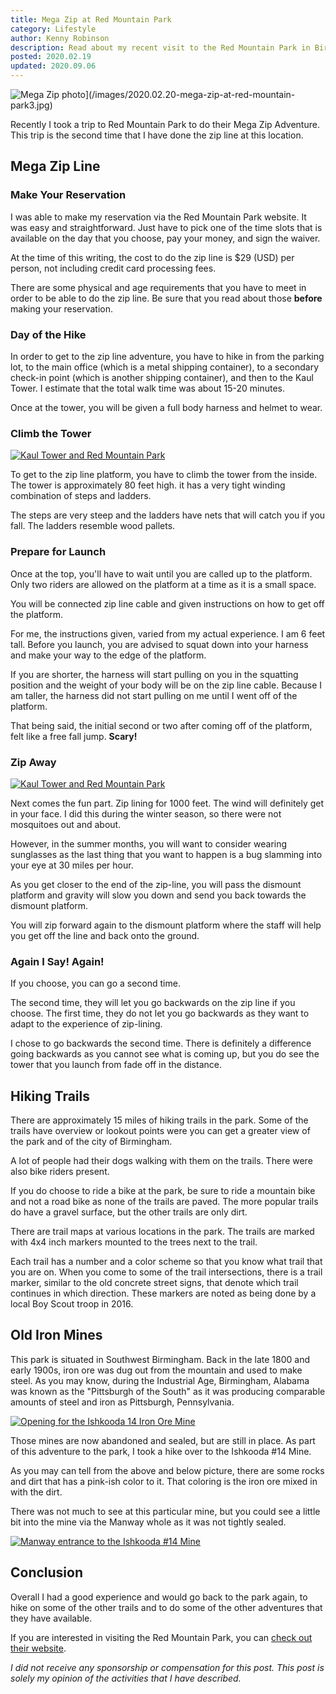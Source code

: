 ```yaml
---
title: Mega Zip at Red Mountain Park
category: Lifestyle
author: Kenny Robinson
description: Read about my recent visit to the Red Mountain Park in Birmingham, Alabama
posted: 2020.02.19
updated: 2020.09.06
---
```


![Mega Zip photo](/images/2020.02.20-mega-zip-at-red-mountain-park3.jpg)](/images/2020.02.20-mega-zip-at-red-mountain-park3.jpg)

Recently I took a trip to Red Mountain Park to do their Mega Zip Adventure. This trip
is the second time that I have done the zip line at this location.

## Mega Zip Line

### Make Your Reservation

I was able to make my reservation via the Red Mountain Park website. It was
easy and straightforward. Just have to pick one of the time slots that is available
on the day that you choose, pay your money, and sign the waiver.

At the time of this writing, the cost to do the zip line is $29 (USD) per
person, not including credit card processing fees.

There are some physical and age requirements that you have to meet in order to be able
to do the zip line. Be sure that you read about those **before** making your reservation.

### Day of the Hike

In order to get to the zip line adventure, you have to hike in from the parking lot, to
the main office (which is a metal shipping container), to a secondary check-in point
(which is another shipping container), and then to the Kaul Tower. I estimate that the
total walk time was about 15-20 minutes.

Once at the tower, you will be given a full body harness and helmet to wear.

### Climb the Tower

[![Kaul Tower and Red Mountain Park](/images/2020.02.20-mega-zip-at-red-mountain-park1.jpg)](/images/2020.02.20-mega-zip-at-red-mountain-park1.jpg)

To get to the zip line platform, you have to climb the tower from the inside.
The tower is approximately
80 feet high. it has a very tight winding combination of steps and ladders.

The steps are very steep and the ladders have nets that will catch you if you fall.
The ladders resemble wood pallets.

### Prepare for Launch

Once at the top, you'll have to wait until you are called up to the platform. Only
two riders are allowed on the platform at a time as it is a small space.

You will be connected zip line cable and given instructions on how to get off the
platform.

For me, the instructions given, varied from my actual experience. I am 6 feet
tall. Before you launch, you are advised to squat down into your harness and
make your way to the edge of the platform.

If you are shorter, the harness will start pulling on you in the squatting position
and the weight of your body will be on the zip line cable. Because I am taller,
the harness did not start pulling on me until I went off of the platform.

That being said, the initial second or two after coming off of the platform,
felt like a free fall jump. **Scary!**

### Zip Away

[![Kaul Tower and Red Mountain Park](/images/2020.02.20-mega-zip-at-red-mountain-park2.jpg)](/images/2020.02.20-mega-zip-at-red-mountain-park2.jpg)

Next comes the fun part. Zip lining for 1000 feet. The wind will definitely
get in your face. I did this during the winter season, so there were not mosquitoes
out and about.

However, in the summer months, you will want to consider
wearing sunglasses as the last thing that you want to happen is a bug slamming
into your eye at 30 miles per hour.

As you get closer to the end of the zip-line, you will pass the dismount
platform and gravity will slow you down and send you back towards the
dismount platform.

You will zip forward again to the dismount platform where the staff
will help you get off the line and back onto the ground.

### Again I Say! Again!

If you choose, you can go a second time.

The second time, they will let you go backwards on the zip line if you choose.
The first time, they do not let you go backwards as they want to adapt
to the experience of zip-lining.

I chose to go backwards the second time. There is definitely a difference
going backwards as you cannot see what is coming up, but you do see the
tower that you launch from fade off in the distance.

## Hiking Trails

There are approximately 15 miles of hiking trails in the park. Some of the trails
have overview or lookout points were you can get a greater view of the park and of the
city of Birmingham.

A lot of people had their dogs walking with them on the trails. There were also bike
riders present.

If you do choose to ride a bike at the park, be sure to ride a mountain bike and
not a road bike as none of the trails are paved. The more popular trails do
have a gravel surface, but the other trails are only dirt.

There are trail maps at various locations in the park. The trails are marked with
4x4 inch markers mounted to the trees next to the trail.

Each trail has a number and a color scheme so that you know what trail that you are
on. When you come to some of the trail intersections, there is a trail marker,
similar to the old concrete street signs, that denote which trail continues
in which direction. These markers are noted as being done by a local Boy Scout
troop in 2016.

## Old Iron Mines

This park is situated in Southwest Birmingham. Back in the late 1800 and early 1900s,
iron ore was dug out from the mountain and used to make steel. As you may know, during
the Industrial Age, Birmingham, Alabama was known as the "Pittsburgh of the South" as it
was producing comparable amounts of steel and iron as Pittsburgh, Pennsylvania.

[![Opening for the Ishkooda 14 Iron Ore Mine](/images/2020.02.20-mega-zip-at-red-mountain-park5.jpg)](/images/2020.02.20-mega-zip-at-red-mountain-park5.jpg)

Those mines are now abandoned and sealed, but are still in place. As part of this
adventure to the park, I took a hike over to the Ishkooda #14 Mine.

As you may can tell from the above and below picture, there are some rocks
and dirt that has a pink-ish color to it. That coloring is the iron ore
mixed in with the dirt.

There was not much to see at this particular mine, but you could see a
little bit into the mine via the Manway whole as it was not tightly sealed.

[![Manway entrance to the Ishkooda #14 Mine](/images/2020.02.20-mega-zip-at-red-mountain-park4.jpg)](/images/2020.02.20-mega-zip-at-red-mountain-park4.jpg)

## Conclusion

Overall I had a good experience and would go back to the park again, to hike on
some of the other trails and to do some of the other adventures that they
have available.

If you are interested in visiting the Red Mountain Park, you can
[check out their website](https://redmountainpark.org/).

*I did not receive any sponsorship or compensation for this post. This post is
solely my opinion of the activities that I have described.*
